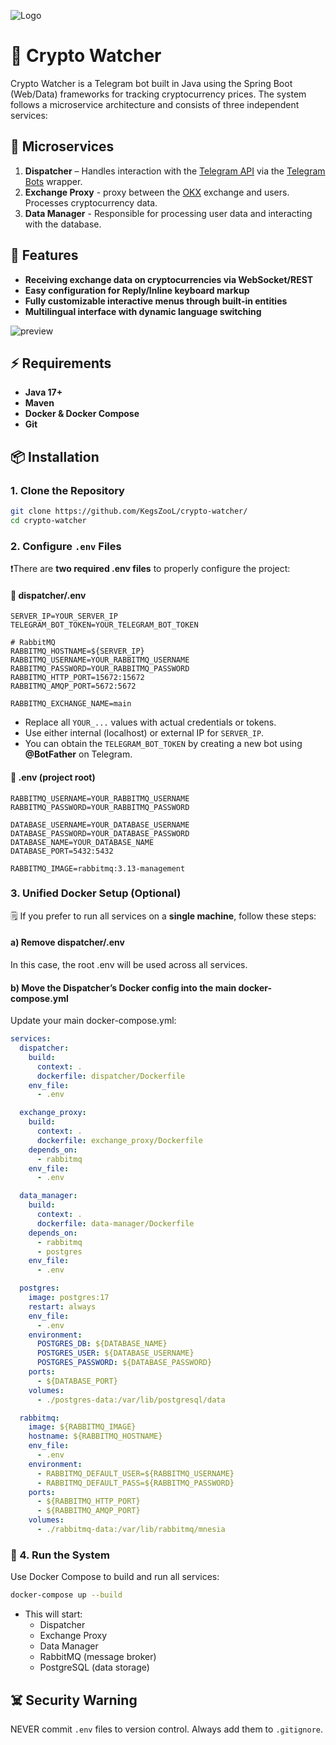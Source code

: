 <p aligin="center">
  <img src="https://github.com/user-attachments/assets/3ecf0580-5186-49f9-9ffa-c28898f3587c" alt= "Logo" />
</p>

# 👀 Crypto Watcher
Crypto Watcher is a Telegram bot built in Java using the Spring Boot (Web/Data) frameworks for tracking cryptocurrency prices.
The system follows a microservice architecture and consists of three independent services:

## 🧩 Microservices
1) **Dispatcher** – Handles interaction with the [Telegram API](https://core.telegram.org/) via the [Telegram Bots](https://github.com/rubenlagus/TelegramBots?tab=readme-ov-file) wrapper.
2) **Exchange Proxy** - proxy between the [OKX](https://www.okx.com) exchange and users. Processes cryptocurrency data.
3) **Data Manager** - Responsible for processing user data and interacting with the database.

## 📝 Features
-  **Receiving exchange data on cryptocurrencies via WebSocket/REST**
-  **Easy configuration for Reply/Inline keyboard markup**
-  **Fully customizable interactive menus through built-in entities**
-  **Multilingual interface with dynamic language switching**

![preview](https://github.com/user-attachments/assets/5a08a184-ab09-441b-b1b9-e5f424d6d719)

## ⚡️ Requirements
- **Java 17+**
- **Maven**
- **Docker & Docker Compose**
- **Git**

## 📦 Installation

### 1. Clone the Repository

```sh
git clone https://github.com/KegsZooL/crypto-watcher/
cd crypto-watcher
```

### 2. Configure `.env` Files

❗There are **two required .env files** to properly configure the project:
#### 📁 dispatcher/.env

```.env
SERVER_IP=YOUR_SERVER_IP
TELEGRAM_BOT_TOKEN=YOUR_TELEGRAM_BOT_TOKEN

# RabbitMQ
RABBITMQ_HOSTNAME=${SERVER_IP}
RABBITMQ_USERNAME=YOUR_RABBITMQ_USERNAME
RABBITMQ_PASSWORD=YOUR_RABBITMQ_PASSWORD
RABBITMQ_HTTP_PORT=15672:15672
RABBITMQ_AMQP_PORT=5672:5672

RABBITMQ_EXCHANGE_NAME=main
```
- Replace all `YOUR_...` values with actual credentials or tokens.
- Use either internal (localhost) or external IP for `SERVER_IP`.
- You can obtain the `TELEGRAM_BOT_TOKEN` by creating a new bot using **@BotFather** on Telegram.

#### 📁 .env (project root)
```.env
RABBITMQ_USERNAME=YOUR_RABBITMQ_USERNAME
RABBITMQ_PASSWORD=YOUR_RABBITMQ_PASSWORD

DATABASE_USERNAME=YOUR_DATABASE_USERNAME
DATABASE_PASSWORD=YOUR_DATABASE_PASSWORD
DATABASE_NAME=YOUR_DATABASE_NAME
DATABASE_PORT=5432:5432

RABBITMQ_IMAGE=rabbitmq:3.13-management
```
### 3. Unified Docker Setup (Optional)

🗒️ If you prefer to run all services on a **single machine**, follow these steps:

#### a) Remove dispatcher/.env
In this case, the root .env will be used across all services.

#### b) Move the Dispatcher’s Docker config into the main docker-compose.yml
Update your main docker-compose.yml:

```docker-compose.yaml
services:
  dispatcher:
    build:
      context: .
      dockerfile: dispatcher/Dockerfile
    env_file:
      - .env

  exchange_proxy:
    build:
      context: .
      dockerfile: exchange_proxy/Dockerfile
    depends_on:
      - rabbitmq
    env_file:
      - .env

  data_manager:
    build:
      context: .
      dockerfile: data-manager/Dockerfile
    depends_on:
      - rabbitmq
      - postgres
    env_file:
      - .env

  postgres:
    image: postgres:17
    restart: always
    env_file:
      - .env
    environment:
      POSTGRES_DB: ${DATABASE_NAME}
      POSTGRES_USER: ${DATABASE_USERNAME}
      POSTGRES_PASSWORD: ${DATABASE_PASSWORD}
    ports:
      - ${DATABASE_PORT}
    volumes:
      - ./postgres-data:/var/lib/postgresql/data

  rabbitmq:
    image: ${RABBITMQ_IMAGE}
    hostname: ${RABBITMQ_HOSTNAME}
    env_file:
      - .env
    environment:
      - RABBITMQ_DEFAULT_USER=${RABBITMQ_USERNAME}
      - RABBITMQ_DEFAULT_PASS=${RABBITMQ_PASSWORD}
    ports:
      - ${RABBITMQ_HTTP_PORT}
      - ${RABBITMQ_AMQP_PORT}
    volumes:
      - ./rabbitmq-data:/var/lib/rabbitmq/mnesia
```
### 🚀 4. Run the System
Use Docker Compose to build and run all services:
```sh
docker-compose up --build
```
- This will start:
  + Dispatcher
  + Exchange Proxy
  + Data Manager
  + RabbitMQ (message broker)
  + PostgreSQL (data storage)

## ☠️ Security Warning
NEVER commit `.env` files to version control. Always add them to `.gitignore`.
